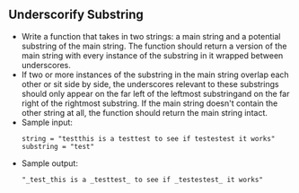## Underscorify Substring

- Write a function that takes in two strings: a main string and a potential substring of the main string. The function should return a version of the main string with every instance of the substring in it wrapped between underscores.
- If two or more instances of the substring in the main string overlap each other or sit side by side, the underscores relevant to these substrings should only appear on the far left of the leftmost substringand on the far right of the rightmost substring. If the main string doesn't contain the other string at all, the function should return the main string intact.
- Sample input:
  ~~~
  string = "testthis is a testtest to see if testestest it works"
  substring = "test"
  ~~~
- Sample output:
  ~~~
  "_test_this is a _testtest_ to see if _testestest_ it works"
  ~~~